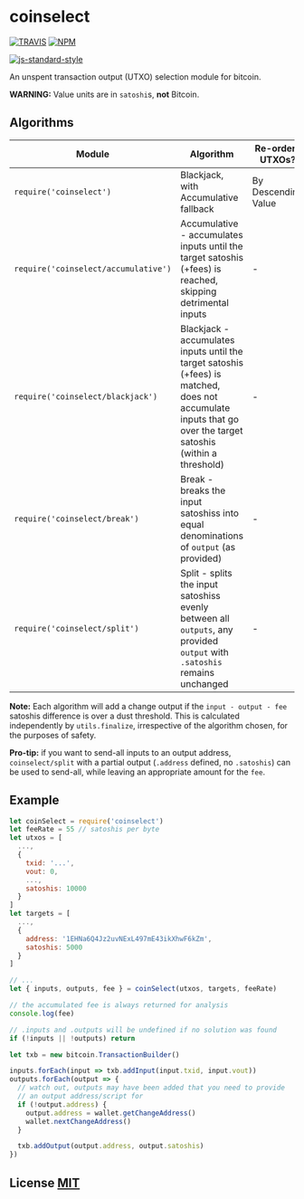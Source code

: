 # coinselect

[![TRAVIS](https://secure.travis-ci.org/bitcoinjs/coinselect.png)](http://travis-ci.org/bitcoinjs/coinselect)
[![NPM](http://img.shields.io/npm/v/coinselect.svg)](https://www.npmjs.org/package/coinselect)

[![js-standard-style](https://cdn.rawgit.com/feross/standard/master/badge.svg)](https://github.com/feross/standard)

An unspent transaction output (UTXO) selection module for bitcoin.

**WARNING:** Value units are in `satoshi`s, **not** Bitcoin.


## Algorithms
Module | Algorithm | Re-orders UTXOs?
-|-|-
`require('coinselect')` | Blackjack, with Accumulative fallback | By Descending Value
`require('coinselect/accumulative')` | Accumulative - accumulates inputs until the target satoshis (+fees) is reached, skipping detrimental inputs | -
`require('coinselect/blackjack')` | Blackjack - accumulates inputs until the target satoshis (+fees) is matched, does not accumulate inputs that go over the target satoshis (within a threshold) | -
`require('coinselect/break')` | Break - breaks the input satoshiss into equal denominations of `output` (as provided) | -
`require('coinselect/split')` | Split - splits the input satoshiss evenly between all `outputs`, any provided `output` with `.satoshis` remains unchanged | -


**Note:** Each algorithm will add a change output if the `input - output - fee` satoshis difference is over a dust threshold.
This is calculated independently by `utils.finalize`, irrespective of the algorithm chosen, for the purposes of safety.

**Pro-tip:** if you want to send-all inputs to an output address, `coinselect/split` with a partial output (`.address` defined, no `.satoshis`) can be used to send-all, while leaving an appropriate amount for the `fee`. 

## Example

``` javascript
let coinSelect = require('coinselect')
let feeRate = 55 // satoshis per byte
let utxos = [
  ...,
  {
    txid: '...',
    vout: 0,
    ...,
    satoshis: 10000
  }
]
let targets = [
  ...,
  {
    address: '1EHNa6Q4Jz2uvNExL497mE43ikXhwF6kZm',
    satoshis: 5000
  }
]

// ...
let { inputs, outputs, fee } = coinSelect(utxos, targets, feeRate)

// the accumulated fee is always returned for analysis
console.log(fee)

// .inputs and .outputs will be undefined if no solution was found
if (!inputs || !outputs) return

let txb = new bitcoin.TransactionBuilder()

inputs.forEach(input => txb.addInput(input.txid, input.vout))
outputs.forEach(output => {
  // watch out, outputs may have been added that you need to provide
  // an output address/script for
  if (!output.address) {
    output.address = wallet.getChangeAddress()
    wallet.nextChangeAddress()
  }

  txb.addOutput(output.address, output.satoshis)
})
```


## License [MIT](LICENSE)
